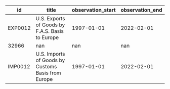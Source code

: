 | id      | title                                              | observation_start   | observation_end   |
|---------|----------------------------------------------------|---------------------|-------------------|
| EXP0012 | U.S. Exports of Goods by F.A.S. Basis to Europe    | 1997-01-01          | 2022-02-01        |
| 32966   | nan                                                | nan                 | nan               |
| IMP0012 | U.S. Imports of Goods by Customs Basis from Europe | 1997-01-01          | 2022-02-01        |